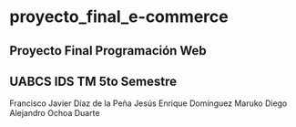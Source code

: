 # proyecto_final_e-commerce
Proyecto Final Programación Web
-----------------------------------
UABCS IDS TM 5to Semestre
-----------------------------------
Francisco Javier Díaz de la Peña
Jesús Enrique Domínguez Maruko
Diego Alejandro Ochoa Duarte
